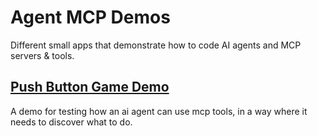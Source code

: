 # Agent MCP Demos

Different small apps that demonstrate how to code AI agents and MCP servers & tools.

## [Push Button Game Demo](./agent_mcp_demos/src/push_button/README.md)

A demo for testing how an ai agent can use mcp tools, in a way where it needs to discover what to do.